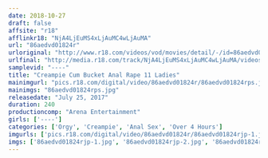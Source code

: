 ```yaml
---
date: 2018-10-27
draft: false
affsite: "r18"
afflinkr18: "NjA4LjEuMS4xLjAuMC4wLjAuMA"
url: "86aedvd01824r"
urloriginal: "http://www.r18.com/videos/vod/movies/detail/-/id=86aedvd01824r"
urlfinal: "http://media.r18.com/track/NjA4LjEuMS4xLjAuMC4wLjAuMA/videos/vod/movies/detail/-/id=86aedvd01824r"
samplevid: "----"
title: "Creampie Cum Bucket Anal Rape 11 Ladies"
mainimgurl: "pics.r18.com/digital/video/86aedvd01824r/86aedvd01824rps.jpg"
mainimgs: "86aedvd01824rps.jpg"
releasedate: "July 25, 2017"
duration: 240
productioncomp: "Arena Entertainment"
girls: ['----']
categories: ['Orgy', 'Creampie', 'Anal Sex', 'Over 4 Hours']
imgurls: ['pics.r18.com/digital/video/86aedvd01824r/86aedvd01824rjp-1.jpg', 'pics.r18.com/digital/video/86aedvd01824r/86aedvd01824rjp-2.jpg', 'pics.r18.com/digital/video/86aedvd01824r/86aedvd01824rjp-3.jpg', 'pics.r18.com/digital/video/86aedvd01824r/86aedvd01824rjp-4.jpg', 'pics.r18.com/digital/video/86aedvd01824r/86aedvd01824rjp-5.jpg', 'pics.r18.com/digital/video/86aedvd01824r/86aedvd01824rjp-6.jpg', 'pics.r18.com/digital/video/86aedvd01824r/86aedvd01824rjp-7.jpg', 'pics.r18.com/digital/video/86aedvd01824r/86aedvd01824rjp-8.jpg', 'pics.r18.com/digital/video/86aedvd01824r/86aedvd01824rjp-9.jpg', 'pics.r18.com/digital/video/86aedvd01824r/86aedvd01824rjp-10.jpg', 'pics.r18.com/digital/video/86aedvd01824r/86aedvd01824rjp-11.jpg', 'pics.r18.com/digital/video/86aedvd01824r/86aedvd01824rjp-12.jpg', 'pics.r18.com/digital/video/86aedvd01824r/86aedvd01824rjp-13.jpg', 'pics.r18.com/digital/video/86aedvd01824r/86aedvd01824rjp-14.jpg', 'pics.r18.com/digital/video/86aedvd01824r/86aedvd01824rjp-15.jpg', 'pics.r18.com/digital/video/86aedvd01824r/86aedvd01824rjp-16.jpg', 'pics.r18.com/digital/video/86aedvd01824r/86aedvd01824rjp-17.jpg', 'pics.r18.com/digital/video/86aedvd01824r/86aedvd01824rjp-18.jpg', 'pics.r18.com/digital/video/86aedvd01824r/86aedvd01824rjp-19.jpg', 'pics.r18.com/digital/video/86aedvd01824r/86aedvd01824rjp-20.jpg']
imgs: ['86aedvd01824rjp-1.jpg', '86aedvd01824rjp-2.jpg', '86aedvd01824rjp-3.jpg', '86aedvd01824rjp-4.jpg', '86aedvd01824rjp-5.jpg', '86aedvd01824rjp-6.jpg', '86aedvd01824rjp-7.jpg', '86aedvd01824rjp-8.jpg', '86aedvd01824rjp-9.jpg', '86aedvd01824rjp-10.jpg', '86aedvd01824rjp-11.jpg', '86aedvd01824rjp-12.jpg', '86aedvd01824rjp-13.jpg', '86aedvd01824rjp-14.jpg', '86aedvd01824rjp-15.jpg', '86aedvd01824rjp-16.jpg', '86aedvd01824rjp-17.jpg', '86aedvd01824rjp-18.jpg', '86aedvd01824rjp-19.jpg', '86aedvd01824rjp-20.jpg']
---
```

